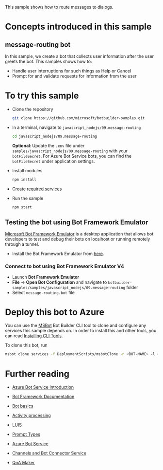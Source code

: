 ﻿This sample shows how to route messages to dialogs.

# Concepts introduced in this sample

## message-routing bot

In this sample, we create a bot that collects user information after the user greets the bot. This samples shows how to:

- Handle user interruptions for such things as Help or Cancel
- Prompt for and validate requests for information from the user

# To try this sample

- Clone the repository

  ```bash
  git clone https://github.com/microsoft/botbuilder-samples.git
  ```

- In a terminal, navigate to `javascript_nodejs/09.message-routing`

  ```bash
  cd javascript_nodejs/09.message-routing
  ```

  **Optional**: Update the `.env` file under `samples/javascript_nodejs/09.message-routing` with your `botFileSecret`. For Azure Bot Service bots, you can find the `botFileSecret` under application settings.

- Install modules

  ```bash
  npm install
  ```

- Create [required services](https://github.com/Microsoft/BotBuilder-Samples/blob/b44fa247060a153f6a82a84103da205ffc7124e1/samples/javascript_nodejs/09.message-routing/deploymentScripts/DEPLOYMENT.MD)

- Run the sample

  ```bash
  npm start
  ```

## Testing the bot using Bot Framework Emulator

[Microsoft Bot Framework Emulator](https://github.com/microsoft/botframework-emulator) is a desktop application that allows bot developers to test and debug their bots on localhost or running remotely through a tunnel.

- Install the Bot Framework Emulator from [here](https://aka.ms/botframeworkemulator).

### Connect to bot using Bot Framework Emulator V4

- Launch **Bot Framework Emulator**
- **File** -> **Open Bot Configuration** and navigate to `botbuilder-samples/samples/javascript_nodejs/09.message-routing` folder
- Select `message-routing.bot` file

# Deploy this bot to Azure

You can use the [MSBot](https://github.com/microsoft/botbuilder-tools) Bot Builder CLI tool to clone and configure any services this sample depends on. In order to install this and other tools, you can read [Installing CLI Tools](../../../Installing_CLI_tools.md).

To clone this bot, run

```bash
msbot clone services -f DeploymentScripts/msbotClone -n <BOT-NAME> -l <Azure-location> --subscriptionId <Azure-subscription-id>
```

# Further reading

- [Azure Bot Service Introduction](https://docs.microsoft.com/en-us/azure/bot-service/bot-service-overview-introduction?view=azure-bot-service-4.0)

- [Bot Framework Documentation](https://docs.botframework.com/)
- [Bot basics](https://docs.microsoft.com/en-us/azure/bot-service/bot-builder-basics?view=azure-bot-service-4.0)
- [Activity processing](https://docs.microsoft.com/en-us/azure/bot-service/bot-builder-concept-activity-processing?view=azure-bot-service-4.0)
- [LUIS](https://www.luis.ai/)
- [Prompt Types](https://docs.microsoft.com/en-us/azure/bot-service/bot-builder-prompts?view=azure-bot-service-4.0&tabs=javascript)
- [Azure Bot Service](https://docs.microsoft.com/en-us/azure/bot-service/bot-service-overview-introduction?view=azure-bot-service-4.0)
- [Channels and Bot Connector Service](https://docs.microsoft.com/en-us/azure/bot-service/bot-concepts?view=azure-bot-service-4.0)
- [QnA Maker](https://qnamaker.ai/)